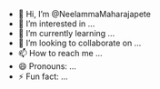 - 👋 Hi, I’m @NeelammaMaharajapete
- 👀 I’m interested in ...
- 🌱 I’m currently learning ...
- 💞️ I’m looking to collaborate on ...
- 📫 How to reach me ...
- 😄 Pronouns: ...
- ⚡ Fun fact: ...

<!---
NeelammaMaharajapete/NeelammaMaharajapete is a ✨ special ✨ repository because its `README.md` (this file) appears on your GitHub profile.
You can click the Preview link to take a look at your changes.
--->
